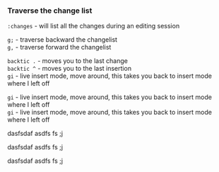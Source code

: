 ### Traverse the change list

`:changes` -  will list all the changes during an editing session

`g;` - traverse backward the changelist  
`g,` - traverse forward the changelist  

`backtic .` - moves you to the last change  
`backtic ^` - moves you to the last insertion  
`gi` - live insert mode, move around, this takes you back to insert mode where I left off  


`gi` - live insert mode, move around, this takes you back to insert mode where I left off  
`gi` - live insert mode, move around, this takes you back to insert mode where I left off  


dasfsdaf asdfs fs ;j


dasfsdaf asdfs fs ;j


dasfsdaf asdfs fs ;j
